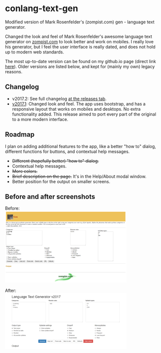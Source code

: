 # conlang-text-gen
Modified version of Mark Rosenfelder's (zompist.com) gen - language text generator.

Changed the look and feel of Mark Rosenfelder's awesome language text generator on [zompist.com](http://www.zompist.com/gen.html) to look better and work on mobiles. I really love his generator, but I feel the user interface is really dated, and does not hold up to modern web standards.

The most up-to-date version can be found on my github.io page (direct link [here](https://bodzaital.github.io/conlang/)). Older versions are listed below, and kept for (mainly my own) legacy reasons.

## Changelog
 - v2017.2: See full changelog [at the releases tab](https://github.com/bodzaital/conlang-text-gen/releases/tag/v2017.2).
 - [v2017.1](https://bodzaital.github.io/conlang/): Changed look and feel. The app uses bootstrap, and has a responsive layout that works on mobiles and desktops. No extra functionality added. This release aimed to port every part of the original to a more modern interface.
 
## Roadmap
I plan on adding additional features to the app, like a better "how to" dialog, different functions for buttons, and contextual help messages.

 - ~~Different (hopefully better) "how to" dialog.~~
 - Contextual help messages.
 - ~~More colors.~~
 - ~~Brief description on the page.~~ It's in the Help/About modal window.
 - Better position for the output on smaller screens.
 
## Before and after screenshots

Before:  
<img src="https://raw.githubusercontent.com/bodzaital/conlang-text-gen/master/og.png" width="400">

After:  
<img src="https://raw.githubusercontent.com/bodzaital/conlang-text-gen/master/v2017.png" width="400">
